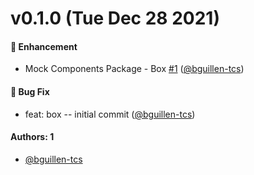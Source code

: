 # v0.1.0 (Tue Dec 28 2021)

#### 🚀 Enhancement

- Mock Components Package - Box [#1](https://github.com/bguillen-tcs/auto-poc-private/pull/1) ([@bguillen-tcs](https://github.com/bguillen-tcs))

#### 🐛 Bug Fix

- feat: box -- initial commit ([@bguillen-tcs](https://github.com/bguillen-tcs))

#### Authors: 1

- [@bguillen-tcs](https://github.com/bguillen-tcs)
